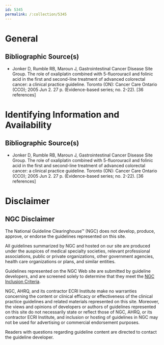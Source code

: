 ```yaml
---
id: 5345
permalink: /:collection/5345
---
```


# General

## Bibliographic Source(s)

- Jonker D, Rumble RB, Maroun J, Gastrointestinal Cancer Disease Site Group. The role of oxaliplatin combined with 5-fluorouracil and folinic acid in the first and second-line treatment of advanced colorectal cancer: a clinical practice guideline. Toronto (ON): Cancer Care Ontario (CCO); 2005 Jun 2. 27 p. (Evidence-based series; no. 2-22). [36 references]

# Identifying Information and Availability

## Bibliographic Source(s)

- Jonker D, Rumble RB, Maroun J, Gastrointestinal Cancer Disease Site Group. The role of oxaliplatin combined with 5-fluorouracil and folinic acid in the first and second-line treatment of advanced colorectal cancer: a clinical practice guideline. Toronto (ON): Cancer Care Ontario (CCO); 2005 Jun 2. 27 p. (Evidence-based series; no. 2-22). [36 references]

# Disclaimer

## NGC Disclaimer

The National Guideline Clearinghouse™ (NGC) does not develop, produce, approve, or endorse the guidelines represented on this site.

All guidelines summarized by NGC and hosted on our site are produced under the auspices of medical specialty societies, relevant professional associations, public or private organizations, other government agencies, health care organizations or plans, and similar entities.

Guidelines represented on the NGC Web site are submitted by guideline developers, and are screened solely to determine that they meet the [NGC Inclusion Criteria](/help-and-about/summaries/inclusion-criteria).

NGC, AHRQ, and its contractor ECRI Institute make no warranties concerning the content or clinical efficacy or effectiveness of the clinical practice guidelines and related materials represented on this site. Moreover, the views and opinions of developers or authors of guidelines represented on this site do not necessarily state or reflect those of NGC, AHRQ, or its contractor ECRI Institute, and inclusion or hosting of guidelines in NGC may not be used for advertising or commercial endorsement purposes.

Readers with questions regarding guideline content are directed to contact the guideline developer.

